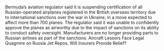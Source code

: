 Bermuda’s aviation regulator said it is suspending certification of all Russian-operated airplanes registered in the British overseas territory due to international sanctions over the war in Ukraine, in a move expected to affect more than 700 planes.
The regulator said it was unable to confidently approve the planes as airworthy due to the impact of sanctions on its ability to conduct safety oversight. Manufacturers are no longer providing parts to Russian airlines as part of the sanctions.
Aircraft Lessors Face Legal Quagmire on Russia Jet Repos. Will Insurers Provide Relief?
